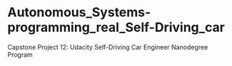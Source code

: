 # Autonomous_Systems-programming_real_Self-Driving_car
Capstone Project 12: Udacity Self-Driving Car Engineer Nanodegree Program
